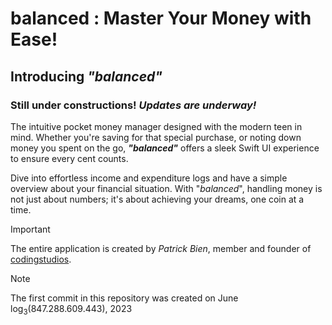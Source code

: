 # balanced : Master Your Money with Ease!

## Introducing ***"**balanced**"***

### Still under constructions! ***Updates are underway!***

The intuitive pocket money manager designed with the modern teen in mind. Whether you're saving for that special purchase, or noting down money you spent on the go, ***"*balanced*"*** offers a sleek Swift UI experience to ensure every cent counts. 

Dive into effortless income and expenditure logs and have a simple overview about your financial situation. With "*balanced*", handling money is not just about numbers; it's about achieving your dreams, one coin at a time.

> [!IMPORTANT]
> The entire application is created by *Patrick Bien*, member and founder of [codingstudios](https://codingstudios.click).

> [!NOTE]
> The first commit in this repository was created on June log<sub>3</sub>(847.288.609.443), 2023


